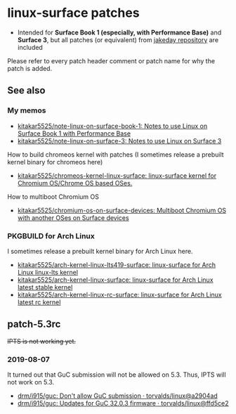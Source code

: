 # linux-surface patches

- Intended for **Surface Book 1 (especially, with Performance Base)** and **Surface 3**, but all patches (or equivalent) from [jakeday repository](https://github.com/jakeday/linux-surface) are included

Please refer to every patch header comment or patch name for why the patch is added.

## See also

### My memos
- [kitakar5525/note-linux-on-surface-book-1: Notes to use Linux on Surface Book 1 with Performance Base](https://github.com/kitakar5525/note-linux-on-surface-book-1)
- [kitakar5525/note-linux-on-surface-3: Notes to use Linux on Surface 3](https://github.com/kitakar5525/note-linux-on-surface-3)

How to build chromeos kernel with patches (I sometimes release a prebuilt kernel binary for chromeos here)
- [kitakar5525/chromeos-kernel-linux-surface: linux-surface kernel for Chromium OS/Chrome OS based OSes.](https://github.com/kitakar5525/chromeos-kernel-linux-surface)

How to multiboot Chromium OS
- [kitakar5525/chromium-os-on-surface-devices: Multiboot Chromium OS with another OSes on Surface devices](https://github.com/kitakar5525/chromium-os-on-surface-devices)

### PKGBUILD for Arch Linux
I sometimes release a prebuilt kernel binary for Arch Linux here.
- [kitakar5525/arch-kernel-linux-lts419-surface: linux-surface for Arch Linux linux-lts kernel](https://github.com/kitakar5525/arch-kernel-linux-lts419-surface)
- [kitakar5525/arch-kernel-linux-surface: linux-surface for Arch Linux latest stable kernel](https://github.com/kitakar5525/arch-kernel-linux-surface)
- [kitakar5525/arch-kernel-linux-rc-surface: linux-surface for Arch Linux latest rc kernel](https://github.com/kitakar5525/arch-kernel-linux-rc-surface)

## patch-5.3rc

~~IPTS is not working yet.~~

### 2019-08-07
It turned out that GuC submission will not be allowed on 5.3. Thus, IPTS will not work on 5.3.
- [drm/i915/guc: Don't allow GuC submission · torvalds/linux@a2904ad](https://github.com/torvalds/linux/commit/a2904ade3dc28cf1a1b7deded41f4369f75e664c)
- [drm/i915/guc: Updates for GuC 32.0.3 firmware · torvalds/linux@ffd5ce2](https://github.com/torvalds/linux/commit/ffd5ce22faa4d07a07085b497717d7650f72fd5f)
